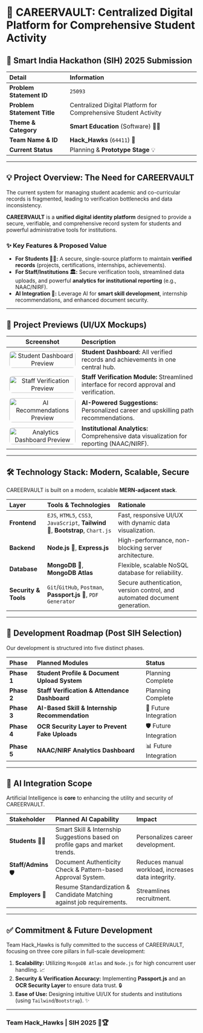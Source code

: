 # 🚀 CAREERVAULT: Centralized Digital Platform for Comprehensive Student Activity

## 🌟 Smart India Hackathon (SIH) 2025 Submission

| Detail | Information |
| :--- | :--- |
| **Problem Statement ID** | `25093` |
| **Problem Statement Title** | Centralized Digital Platform for Comprehensive Student Activity |
| **Theme & Category** | **Smart Education** (Software) 🧑‍🎓 |
| **Team Name & ID** | **Hack\_Hawks** (`64411`) 🦅 |
| **Current Status** | Planning & **Prototype Stage** 💡 |

---

## 💡 Project Overview: The Need for CAREERVAULT

The current system for managing student academic and co-curricular records is fragmented, leading to verification bottlenecks and data inconsistency.

**CAREERVAULT** is a **unified digital identity platform** designed to provide a secure, verifiable, and comprehensive record system for students and powerful administrative tools for institutions.

### ✨ Key Features & Proposed Value

* **For Students 🧑‍🎓:** A secure, single-source platform to maintain **verified records** (projects, certifications, internships, achievements).
* **For Staff/Institutions 🏛️:** Secure verification tools, streamlined data uploads, and powerful **analytics for institutional reporting** (e.g., NAAC/NIRF).
* **AI Integration 🤖:** Leverage AI for **smart skill development**, internship recommendations, and enhanced document security.

---

## 📸 Project Previews (UI/UX Mockups)

| Screenshot | Description |
| :---: | :--- |
| <img src="https://via.placeholder.com/400x250?text=Student+Dashboard" alt="Student Dashboard Preview" style="width:100%; max-width:400px; border-radius: 8px;"> | **Student Dashboard:** All verified records and achievements in one central hub. |
| <img src="https://via.placeholder.com/400x250?text=Staff+Verification" alt="Staff Verification Preview" style="width:100%; max-width:400px; border-radius: 8px;"> | **Staff Verification Module:** Streamlined interface for record approval and verification. |
| <img src="https://via.placeholder.com/400x250?text=AI+Recommendations" alt="AI Recommendations Preview" style="width:100%; max-width:400px; border-radius: 8px;"> | **AI-Powered Suggestions:** Personalized career and upskilling path recommendations. |
| <img src="https://via.placeholder.com/400x250?text=Analytics+Dashboard" alt="Analytics Dashboard Preview" style="width:100%; max-width:400px; border-radius: 8px;"> | **Institutional Analytics:** Comprehensive data visualization for reporting (NAAC/NIRF). |

---
## 🛠️ Technology Stack: Modern, Scalable, Secure

CAREERVAULT is built on a modern, scalable **MERN-adjacent stack**.

| Layer | Tools & Technologies | Rationale |
| :--- | :--- | :--- |
| **Frontend** | `EJS`, `HTML5`, `CSS3`, `JavaScript`, **Tailwind** 🎨, **Bootstrap**, `Chart.js` | Fast, responsive UI/UX with dynamic data visualization. |
| **Backend** | **Node.js** 🚀, **Express.js** | High-performance, non-blocking server architecture. |
| **Database** | **MongoDB** 💾, **MongoDB Atlas** | Flexible, scalable NoSQL database for reliability. |
| **Security & Tools** | `Git`/`GitHub`, `Postman`, **Passport.js** 🔑, `PDF Generator` | Secure authentication, version control, and automated document generation. |

---

## 🎯 Development Roadmap (Post SIH Selection)

Our development is structured into five distinct phases.

| Phase | Planned Modules | Status |
| :--- | :--- | :--- |
| **Phase 1** | **Student Profile & Document Upload System** | Planning Complete |
| **Phase 2** | **Staff Verification & Attendance Dashboard** | Planning Complete |
| **Phase 3** | **AI-Based Skill & Internship Recommendation** | 🤖 Future Integration |
| **Phase 4** | **OCR Security Layer to Prevent Fake Uploads** | 🛡️ Future Integration |
| **Phase 5** | **NAAC/NIRF Analytics Dashboard** | 📊 Future Integration |

---

## 🤖 AI Integration Scope

Artificial Intelligence is **core** to enhancing the utility and security of CAREERVAULT.

| Stakeholder | Planned AI Capability | Impact |
| :--- | :--- | :--- |
| **Students** 🧑‍🎓 | Smart Skill & Internship Suggestions based on profile gaps and market trends. | Personalizes career development. |
| **Staff/Admins** 🛡️ | Document Authenticity Check & Pattern-based Approval System. | Reduces manual workload, increases data integrity. |
| **Employers** 💼 | Resume Standardization & Candidate Matching against job requirements. | Streamlines recruitment. |

---

## ✅ Commitment & Future Development

Team Hack\_Hawks is fully committed to the success of CAREERVAULT, focusing on three core pillars in full-scale development:

1.  **Scalability:** Utilizing `MongoDB Atlas` and `Node.js` for high concurrent user handling. 📈
2.  **Security & Verification Accuracy:** Implementing **Passport.js** and an **OCR Security Layer** to ensure data trust. 🔒
3.  **Ease of Use:** Designing intuitive UI/UX for students and institutions (using `Tailwind`/`Bootstrap`). ✨

---

### **Team Hack\_Hawks | SIH 2025** 🦅🏆
